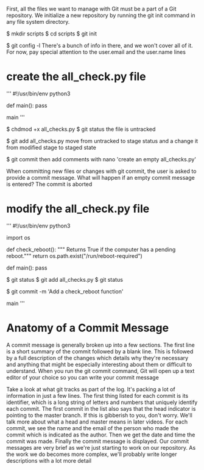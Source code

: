 First, all the files we want to manage with Git must be a part of a Git repository. We initialize a new repository by running the git init command in any file system directory.

$ mkdir scripts
$ cd scripts
$ git init

$ git config -l 
There's a bunch of info in there, and we won't cover all of it. For now, pay special attention to the user.email and the user.name lines

# create the all_check.py file
'''
#!/usr/bin/env python3

def main():
    pass
    
main
'''


$ chdmod +x all_checks.py
$ git status
the file is untracked

$ git add all_checks.py
 move from untracked to stage status and a change it from modified stage to staged state

$ git commit 
then add comments with nano 'create an empty all_checks.py'


When committing new files or changes with git commit, the user is asked to provide a commit message. What will happen if an empty commit message is entered? 
The commit is aborted


# modify the all_check.py file
'''
#!/usr/bin/env python3

import os

def check_reboot():
     """ Returns True if the computer has a pending reboot."""
     return os.path.exist("/run/reboot-required")
     
def main():
    pass
    
 $ git status
 $ git add all_checks.py
 $ git status
 
 $ git commit -m 'Add a check_reboot function'
 
 
    
main
'''

# Anatomy of a Commit Message 
 A commit message is generally broken up into a few sections. The first line is a short summary of the commit followed by a blank line. This is followed by a full description of the changes which details why they're necessary and anything that might be especially interesting about them or difficult to understand. When you run the git commit command, Git will open up a text editor of your choice so you can write your commit message
 
 
 Take a look at what git tracks as part of the log. It's packing a lot of information in just a few lines. The first thing listed for each commit is its identifier, which is a long string of letters and numbers that uniquely identify each commit. The first commit in the list also says that the head indicator is pointing to the master branch. If this is gibberish to you, don't worry. We'll talk more about what a head and master means in later videos. For each commit, we see the name and the email of the person who made the commit which is indicated as the author. Then we get the date and time the commit was made. Finally the commit message is displayed. Our commit messages are very brief as we're just starting to work on our repository. As the work we do becomes more complex, we'll probably write longer descriptions with a lot more detail
